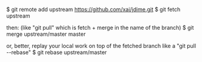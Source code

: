$ git remote add upstream https://github.com/xai/jdime.git
$ git fetch upstream

then: (like "git pull" which is fetch + merge in the name of the branch)
$ git merge upstream/master master

or, better, replay your local work on top of the fetched branch
like a "git pull --rebase"
$ git rebase upstream/master